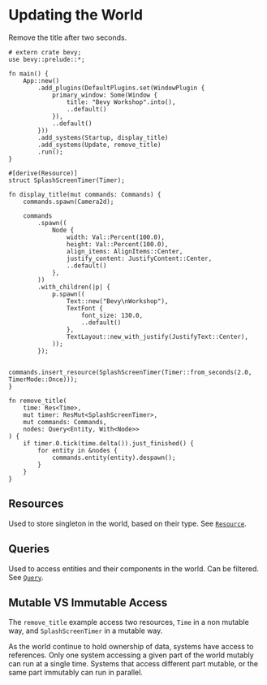 # Updating the World

Remove the title after two seconds.

```rust,no_run
# extern crate bevy;
use bevy::prelude::*;

fn main() {
    App::new()
        .add_plugins(DefaultPlugins.set(WindowPlugin {
            primary_window: Some(Window {
                title: "Bevy Workshop".into(),
                ..default()
            }),
            ..default()
        }))
        .add_systems(Startup, display_title)
        .add_systems(Update, remove_title)
        .run();
}

#[derive(Resource)]
struct SplashScreenTimer(Timer);

fn display_title(mut commands: Commands) {
    commands.spawn(Camera2d);

    commands
        .spawn((
            Node {
                width: Val::Percent(100.0),
                height: Val::Percent(100.0),
                align_items: AlignItems::Center,
                justify_content: JustifyContent::Center,
                ..default()
            },
        ))
        .with_children(|p| {
            p.spawn((
                Text::new("Bevy\nWorkshop"),
                TextFont {
                    font_size: 130.0,
                    ..default()
                },
                TextLayout::new_with_justify(JustifyText::Center),
            ));
        });

    commands.insert_resource(SplashScreenTimer(Timer::from_seconds(2.0, TimerMode::Once)));
}

fn remove_title(
    time: Res<Time>,
    mut timer: ResMut<SplashScreenTimer>,
    mut commands: Commands,
    nodes: Query<Entity, With<Node>>
) {
    if timer.0.tick(time.delta()).just_finished() {
        for entity in &nodes {
            commands.entity(entity).despawn();
        }
    }
}
```

## Resources

Used to store singleton in the world, based on their type. See [`Resource`](https://docs.rs/bevy/0.15.0-rc.1/bevy/ecs/prelude/trait.Resource.html).

## Queries

Used to access entities and their components in the world. Can be filtered. See [`Query`](https://docs.rs/bevy/0.15.0-rc.1/bevy/ecs/prelude/struct.Query.html).

## Mutable VS Immutable Access

The `remove_title` example access two resources, `Time` in a non mutable way, and `SplashScreenTimer` in a mutable way.

As the world continue to hold ownership of data, systems have access to references. Only one system accessing a given part of the world mutably can run at a single time. Systems that access different part mutable, or the same part immutably can run in parallel.
